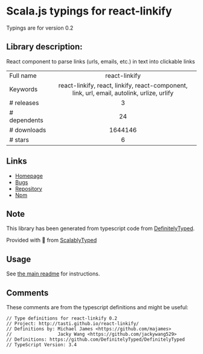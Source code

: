 
# Scala.js typings for react-linkify

Typings are for version 0.2

## Library description:
React component to parse links (urls, emails, etc.) in text into clickable links

|                    |                 |
| ------------------ | :-------------: |
| Full name          | react-linkify |
| Keywords           | react-linkify, react, linkify, react-component, link, url, email, autolink, urlize, urlify |
| # releases         | 3 |
| # dependents       | 24 |
| # downloads        | 1644146 |
| # stars            | 6 |

## Links
- [Homepage](http://tasti.github.io/react-linkify/)
- [Bugs](https://github.com/tasti/react-linkify/issues)
- [Repository](https://github.com/tasti/react-linkify)
- [Npm](https://www.npmjs.com/package/react-linkify)
    


## Note
This library has been generated from typescript code from [DefinitelyTyped](https://definitelytyped.org).

Provided with :purple_heart: from [ScalablyTyped](https://github.com/oyvindberg/ScalablyTyped)

## Usage
See [the main readme](../../readme.md) for instructions.

## Comments

These comments are from the typescript definitions and might be useful:
```
// Type definitions for react-linkify 0.2
// Project: http://tasti.github.io/react-linkify/
// Definitions by: Michael James <https://github.com/majames>
//                 Jacky Wang <https://github.com/jackywang529>
// Definitions: https://github.com/DefinitelyTyped/DefinitelyTyped
// TypeScript Version: 3.4

```

